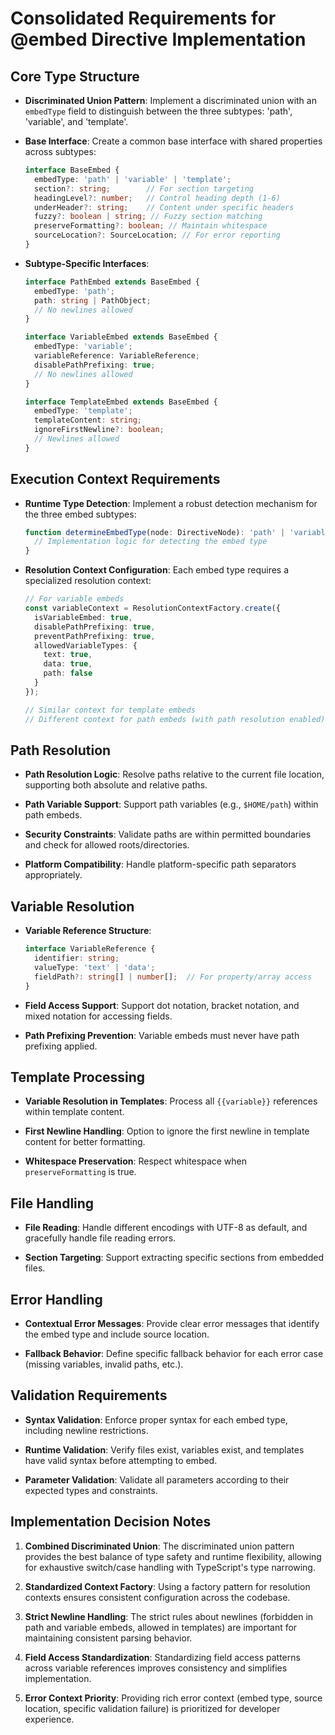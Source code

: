 # Consolidated Requirements for @embed Directive Implementation

## Core Type Structure

- **Discriminated Union Pattern**: Implement a discriminated union with an `embedType` field to distinguish between the three subtypes: 'path', 'variable', and 'template'.

- **Base Interface**: Create a common base interface with shared properties across subtypes:
  ```typescript
  interface BaseEmbed {
    embedType: 'path' | 'variable' | 'template';
    section?: string;        // For section targeting
    headingLevel?: number;   // Control heading depth (1-6)
    underHeader?: string;    // Content under specific headers
    fuzzy?: boolean | string; // Fuzzy section matching
    preserveFormatting?: boolean; // Maintain whitespace
    sourceLocation?: SourceLocation; // For error reporting
  }
  ```

- **Subtype-Specific Interfaces**:
  ```typescript
  interface PathEmbed extends BaseEmbed {
    embedType: 'path';
    path: string | PathObject;
    // No newlines allowed
  }

  interface VariableEmbed extends BaseEmbed {
    embedType: 'variable';
    variableReference: VariableReference;
    disablePathPrefixing: true;
    // No newlines allowed
  }

  interface TemplateEmbed extends BaseEmbed {
    embedType: 'template';
    templateContent: string;
    ignoreFirstNewline?: boolean;
    // Newlines allowed
  }
  ```

## Execution Context Requirements

- **Runtime Type Detection**: Implement a robust detection mechanism for the three embed subtypes:
  ```typescript
  function determineEmbedType(node: DirectiveNode): 'path' | 'variable' | 'template' {
    // Implementation logic for detecting the embed type
  }
  ```

- **Resolution Context Configuration**: Each embed type requires a specialized resolution context:
  ```typescript
  // For variable embeds
  const variableContext = ResolutionContextFactory.create({
    isVariableEmbed: true,
    disablePathPrefixing: true,
    preventPathPrefixing: true,
    allowedVariableTypes: {
      text: true,
      data: true,
      path: false
    }
  });

  // Similar context for template embeds
  // Different context for path embeds (with path resolution enabled)
  ```

## Path Resolution

- **Path Resolution Logic**: Resolve paths relative to the current file location, supporting both absolute and relative paths.

- **Path Variable Support**: Support path variables (e.g., `$HOME/path`) within path embeds.

- **Security Constraints**: Validate paths are within permitted boundaries and check for allowed roots/directories.

- **Platform Compatibility**: Handle platform-specific path separators appropriately.

## Variable Resolution

- **Variable Reference Structure**:
  ```typescript
  interface VariableReference {
    identifier: string;
    valueType: 'text' | 'data';
    fieldPath?: string[] | number[];  // For property/array access
  }
  ```

- **Field Access Support**: Support dot notation, bracket notation, and mixed notation for accessing fields.

- **Path Prefixing Prevention**: Variable embeds must never have path prefixing applied.

## Template Processing

- **Variable Resolution in Templates**: Process all `{{variable}}` references within template content.

- **First Newline Handling**: Option to ignore the first newline in template content for better formatting.

- **Whitespace Preservation**: Respect whitespace when `preserveFormatting` is true.

## File Handling

- **File Reading**: Handle different encodings with UTF-8 as default, and gracefully handle file reading errors.

- **Section Targeting**: Support extracting specific sections from embedded files.

## Error Handling

- **Contextual Error Messages**: Provide clear error messages that identify the embed type and include source location.

- **Fallback Behavior**: Define specific fallback behavior for each error case (missing variables, invalid paths, etc.).

## Validation Requirements

- **Syntax Validation**: Enforce proper syntax for each embed type, including newline restrictions.

- **Runtime Validation**: Verify files exist, variables exist, and templates have valid syntax before attempting to embed.

- **Parameter Validation**: Validate all parameters according to their expected types and constraints.

## Implementation Decision Notes

1. **Combined Discriminated Union**: The discriminated union pattern provides the best balance of type safety and runtime flexibility, allowing for exhaustive switch/case handling with TypeScript's type narrowing.

2. **Standardized Context Factory**: Using a factory pattern for resolution contexts ensures consistent configuration across the codebase.

3. **Strict Newline Handling**: The strict rules about newlines (forbidden in path and variable embeds, allowed in templates) are important for maintaining consistent parsing behavior.

4. **Field Access Standardization**: Standardizing field access patterns across variable references improves consistency and simplifies implementation.

5. **Error Context Priority**: Providing rich error context (embed type, source location, specific validation failure) is prioritized for developer experience.